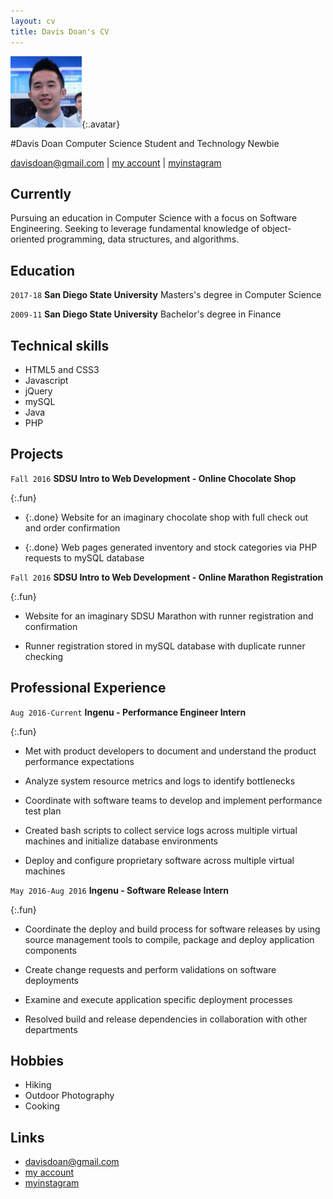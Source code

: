 ```yaml
---
layout: cv
title: Davis Doan's CV
---
```


![Davis](./media/23.jpg){:.avatar}

#Davis Doan
Computer Science Student and Technology Newbie

<div id="webaddress">
<a href="mailto:">davisdoan@gmail.com</a>
|
<i class="fa fa-github"></i> <a href="http://github.com/davisdoan">my account</a>
|
<i class="fa fa-instagram"></i> <a href="http://instagram.com/dunkindoanuts">myinstagram</a>
</div>


## Currently

Pursuing an education in Computer Science with a focus on Software Engineering. Seeking to
leverage fundamental knowledge of object-oriented programming, data structures, and algorithms.

## Education
`2017-18`
__San Diego State University__ Masters's degree in Computer Science

`2009-11`
__San Diego State University__ Bachelor's degree in Finance

## Technical skills

* HTML5 and CSS3
* Javascript
* jQuery
* mySQL
* Java
* PHP


## Projects
 
 `Fall 2016`
__SDSU Intro to Web Development - Online Chocolate Shop__

{:.fun}
* {:.done} Website for an imaginary chocolate shop with full check out and order confirmation

* {:.done} Web pages generated inventory and stock categories via PHP requests to mySQL database

 `Fall 2016`
__SDSU Intro to Web Development - Online Marathon Registration__ 

{:.fun}
* Website for an imaginary SDSU Marathon with runner registration and confirmation

* Runner registration stored in mySQL database with duplicate runner checking


## Professional Experience

`Aug 2016-Current`
__Ingenu - Performance Engineer Intern__ 

{:.fun}
* Met with product developers to document and understand the product performance expectations

* Analyze system resource metrics and logs to identify bottlenecks

* Coordinate with software teams to develop and implement performance test plan

* Created bash scripts to collect service logs across multiple virtual machines and initialize database environments 

* Deploy and configure proprietary software across multiple virtual machines

 `May 2016-Aug 2016`
__Ingenu - Software Release Intern__ 

{:.fun}
* Coordinate the deploy and build process for software releases by using source management tools to compile, package and deploy application components

* Create change requests and perform validations on software deployments

* Examine and execute application specific deployment processes

* Resolved build and release dependencies in collaboration with other departments

## Hobbies

* Hiking
* Outdoor Photography 
* Cooking

## Links

* <i class="fa fa-envelope"></i> <a href="mailto:">davisdoan@gmail.com</a><br />
* <i class="fa fa-github"></i> <a href="http://github.com/davisdoan">my account</a><br />
* <i class="fa fa-instagram"></i> <a href="http://instagram.com/dunkindoanuts">myinstagram</a><br />

